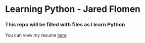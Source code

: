 # Learning Python - Jared Flomen

### This repo will be filled with files as I learn Python

You can view my resume [here](https://drive.google.com/file/d/1-FXgv3faBggv9vKwH-oXkpnnul0HQZcX/view?usp=sharing)